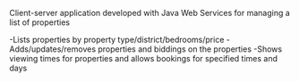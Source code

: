 Client-server application developed with Java Web Services for managing a list of properties

-Lists properties by property type/district/bedrooms/price
-Adds/updates/removes properties and biddings on the properties
-Shows viewing times for properties and allows bookings for specified times and days
